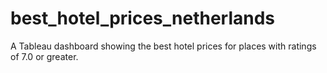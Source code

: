 # best_hotel_prices_netherlands
A Tableau dashboard showing the best hotel prices for places with ratings of 7.0 or greater.
